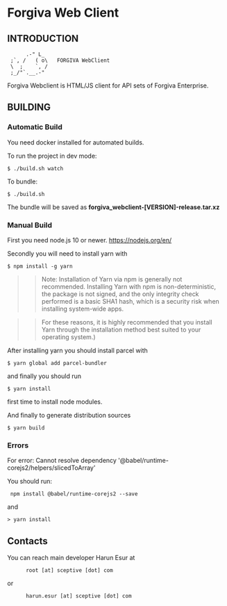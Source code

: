 # Forgiva Web Client  

## INTRODUCTION

```
      .-" L_    
 ;`, /   ( o\   FORGIVA WebClient
 \  ;    `, /
 ;_/"`.__.-"
```


Forgiva Webclient is HTML/JS client for API sets of Forgiva Enterprise.

  
## BUILDING

### Automatic Build

You need docker installed for automated builds.

To run the project in dev mode:  
 ```
$ ./build.sh watch 
```  

To bundle:  
 ```
$ ./build.sh 
 ```  

The bundle will be saved as **forgiva_webclient-[VERSION]-release.tar.xz** 

### Manual Build

First you need node.js 10 or newer. https://nodejs.org/en/  

Secondly you will need to install yarn with

```
$ npm install -g yarn
```  

>> Note: Installation of Yarn via npm is generally not recommended. Installing Yarn with npm is non-deterministic, the package is not signed, and the only integrity check performed is a basic SHA1 hash, which is a security risk when installing system-wide apps.

>> For these reasons, it is highly recommended that you install Yarn through the installation method best suited to your operating system.)

After installing yarn you should install parcel with

```
$ yarn global add parcel-bundler
```

and finally you should run 

```
$ yarn install
```  

first time to install node modules.

And finally to generate distribution sources 

```
$ yarn build
```


### Errors

For error: Cannot resolve dependency '@babel/runtime-corejs2/helpers/slicedToArray'

You should run:
```
 npm install @babel/runtime-corejs2 --save
```

and 

```> yarn install```  


## Contacts

You can reach main developer Harun Esur at

```
      root [at] sceptive [dot] com
```

or

```
      harun.esur [at] sceptive [dot] com
```